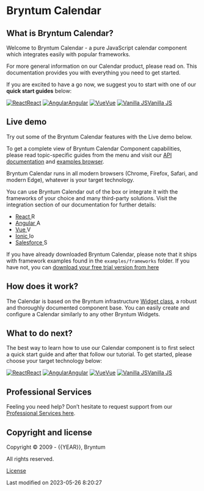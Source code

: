 [//]: # (Links in this document only works when viewed in the documentation browser, surf to ./docs)

# Bryntum Calendar

## What is Bryntum Calendar?

Welcome to Bryntum Calendar - a pure JavaScript calendar component which integrates easily with popular frameworks.

For more general information on our Calendar product, please read on. This documentation provides you with everything
you need to get started.

If you are excited to have a go now, we suggest you to start with one of our **quick start guides** below:

<div class="framework-logos">
<a href="#Calendar/guides/quick-start/react.md"><img src="Core/logo/react.svg" alt="React"><span>React</span></a>
<a href="#Calendar/guides/quick-start/angular.md"><img src="Core/logo/angular.svg" alt="Angular"><span>Angular</span></a>
<a href="#Calendar/guides/quick-start/vue-3.md"><img src="Core/logo/vue.svg" alt="Vue"><span>Vue</span></a>
<a href="#Calendar/guides/quick-start/javascript.md"><img src="Core/logo/vanilla.svg" alt="Vanilla JS"><span>Vanilla JS</span></a>
</div>

## Live demo

Try out some of the Bryntum Calendar features with the Live demo below.

<div class="external-example" data-file="Calendar/guides/readme/intro.js"></div>

To get a complete view of Bryntum Calendar Component capabilities, please read topic-specific guides from the menu and
visit our [API documentation](#Calendar/view/Calendar) and [examples browser](../examples).

Bryntum Calendar runs in all modern browsers (Chrome, Firefox, Safari, and modern Edge), whatever is your target
technology.

You can use Bryntum Calendar out of the box or integrate it with the frameworks of your choice and many third-party
solutions. Visit the integration section of our documentation for further details:

* <a href="#Calendar/guides/integration/react/guide.md">React <img style="height: 1em;width: 1em;margin-top:0;" src="Core/logo/react.svg" alt="React"></a>
* <a href="#Calendar/guides/integration/angular/guide.md">Angular <img style="height: 1em;width: 1em;margin-top:0;" src="Core/logo/angular.svg" alt="Angular"></a>
* <a href="#Calendar/guides/integration/vue/guide.md">Vue <img style="height: 1em;width: 1em;margin-top:0;" src="Core/logo/vue.svg" alt="Vue"></a>
* <a href="#Calendar/guides/integration/ionic/guide.md">Ionic <img style="height: 1em;width: 1em;margin-top:0;" src="Core/logo/ionic.svg" alt="Ionic"></a>
* <a href="#Calendar/guides/integration/salesforce/readme.md">Salesforce <img style="height: 1em;width: 1em;margin-top:0;" src="Core/logo/salesforce.svg" alt="Salesforce"></a>

<div class="note">
If you have already downloaded Bryntum Calendar, please note that it ships with framework examples found in the 
<code>examples/frameworks</code> folder. If you have not, you can <a href="https://bryntum.com/download">download your
free trial version from here</a>
</div>

## How does it work?

The Calendar is based on the Bryntum infrastructure [Widget class](#Core/widget/Widget), a robust and thoroughly
documented component base. You can easily create and configure a Calendar similarly to any other Bryntum Widgets.

[//]: # (do not change the title of the last section unless you adapt GA Tag tutorial_complete)
## What to do next?

The best way to learn how to use our Calendar component is to first select a quick start guide and after that follow our
tutorial. To get started, please choose your target technology below:

<div class="framework-logos">
<a href="#Calendar/guides/quick-start/react.md"><img src="Core/logo/react.svg" alt="React"><span>React</span></a>
<a href="#Calendar/guides/quick-start/angular.md"><img src="Core/logo/angular.svg" alt="Angular"><span>Angular</span></a>
<a href="#Calendar/guides/quick-start/vue-3.md"><img src="Core/logo/vue.svg" alt="Vue"><span>Vue</span></a>
<a href="#Calendar/guides/quick-start/javascript.md"><img src="Core/logo/vanilla.svg" alt="Vanilla JS"><span>Vanilla JS</span></a>
</div>

## Professional Services

Feeling you need help? Don’t hesitate to request support from our 
[Professional Services here](https://bryntum.com/services/).

## Copyright and license

Copyright © 2009 - {{YEAR}}, Bryntum

All rights reserved.

[License](https://bryntum.com/products/calendar/license/)


<p class="last-modified">Last modified on 2023-05-26 8:20:27</p>
